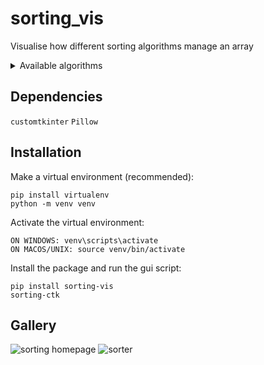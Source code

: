 # sorting_vis
Visualise how different sorting algorithms manage an array
<details><summary>Available algorithms</summary>

![image](https://github.com/user-attachments/assets/9a87bc40-a98e-42e4-816e-48e804edc8f7)

</details>

## Dependencies
`customtkinter`
`Pillow`

## Installation
Make a virtual environment (recommended):
```
pip install virtualenv
python -m venv venv
```
Activate the virtual environment:
```
ON WINDOWS: venv\scripts\activate
ON MACOS/UNIX: source venv/bin/activate
```
Install the package and run the gui script:
```
pip install sorting-vis
sorting-ctk
```


## Gallery
![sorting homepage](https://github.com/user-attachments/assets/cf35563b-6c60-49ad-9d1f-8b7056c25daf)
![sorter](https://github.com/user-attachments/assets/2a3cecc4-a90c-4003-b24c-3a1fb01fb4f7)

